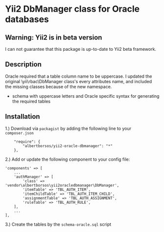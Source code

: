 Yii2 DbManager class for Oracle databases
==========================================

Warning: Yii2 is in beta version
--------------------------------
I can not guarantee that this package is up-to-date to Yii2 beta framework.

Description
-----------

Oracle required that a table column name to be uppercase. I updated the original \yii\rbac\DbManager class's every attributes name, and included the missing classes because of the new namespace.

+ schema with uppercase letters and Oracle specific syntax for generating the required tables

Installation
------------

1.) Download via `packagist` by adding the following line to your `composer.json`
```
	"require": {
		"albertborsos/yii2-oracle-dbmanager": "*"
	},
```
2.) Add or update the following component to your config file:
```
'components' => [
	...
	'authManager' => [
		'class' => 'vendor\albertborsos\yii2oracledbmanager\DbManager',
		'itemTable' => 'TBL_AUTH_ITEM',
		'itemChildTable' => 'TBL_AUTH_ITEM_CHILD',
		'assignmentTable' => 'TBL_AUTH_ASSIGNMENT',
		'ruleTable' => 'TBL_AUTH_RULE',
	],
	...
],
```
3.) Create the tables by the `schema-oracle.sql` script

